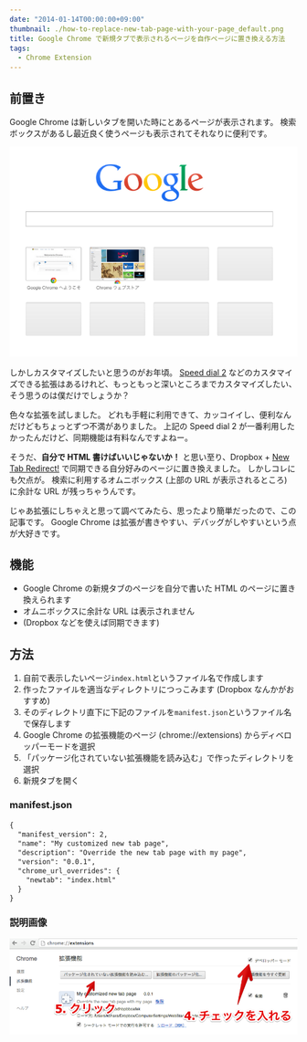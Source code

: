```yaml
---
date: "2014-01-14T00:00:00+09:00"
thumbnail: ./how-to-replace-new-tab-page-with-your-page_default.png
title: Google Chrome で新規タブで表示されるページを自作ページに置き換える方法
tags:
  - Chrome Extension
---
```


## 前置き

Google Chrome は新しいタブを開いた時にとあるページが表示されます。
検索ボックスがあるし最近良く使うページも表示されてそれなりに便利です。

![Google Chrome の新規タブを開いた時に表示されるページ](./how-to-replace-new-tab-page-with-your-page_default.png)

しかしカスタマイズしたいと思うのがお年頃。
[Speed dial 2](http://speeddial2.com/) などのカスタマイズできる拡張はあるけれど、もっともっと深いところまでカスタマイズしたい、そう思うのは僕だけでしょうか？

色々な拡張を試しました。
どれも手軽に利用できて、カッコイイし、便利なんだけどもちょっとずつ不満がありました。
上記の Speed dial 2 が一番利用したかったんだけど、同期機能は有料なんですよねー。

そうだ、**自分で HTML 書けばいいじゃないか！** と思い至り、Dropbox + [New Tab Redirect!](https://chrome.google.com/webstore/detail/new-tab-redirect/icpgjfneehieebagbmdbhnlpiopdcmna) で同期できる自分好みのページに置き換えました。
しかしコレにも欠点が。
検索に利用するオムニボックス (上部の URL が表示されるところ) に余計な URL が残っちゃうんです。

じゃあ拡張にしちゃえと思って調べてみたら、思ったより簡単だったので、この記事です。
Google Chrome は拡張が書きやすい、デバッグがしやすいという点が大好きです。

## 機能

- Google Chrome の新規タブのページを自分で書いた HTML のページに置き換えられます
- オムニボックスに余計な URL は表示されません
- (Dropbox などを使えば同期できます)

## 方法

1. 自前で表示したいページ`index.html`というファイル名で作成します
2. 作ったファイルを適当なディレクトリにつっこみます (Dropbox なんかがおすすめ)
3. そのディレクトリ直下に下記のファイルを`manifest.json`というファイル名で保存します
4. Google Chrome の拡張機能のページ (chrome://extensions) からディベロッパーモードを選択
5. 「パッケージ化されていない拡張機能を読み込む」で作ったディレクトリを選択
6. 新規タブを開く

### manifest.json

    {
      "manifest_version": 2,
      "name": "My customized new tab page",
      "description": "Override the new tab page with my page",
      "version": "0.0.1",
      "chrome_url_overrides": {
        "newtab": "index.html"
      }
    }

### 説明画像

![拡張の読み込み方法の説明](./how-to-replace-new-tab-page-with-your-page_extension.png)
